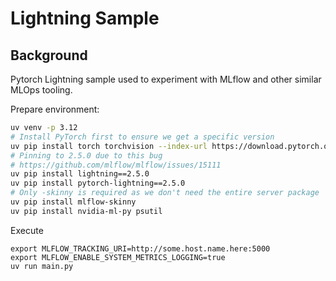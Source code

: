 # Lightning Sample

## Background

Pytorch Lightning sample used to experiment with MLflow and other similar MLOps tooling.

Prepare environment:

```bash
uv venv -p 3.12
# Install PyTorch first to ensure we get a specific version
uv pip install torch torchvision --index-url https://download.pytorch.org/whl/cu128
# Pinning to 2.5.0 due to this bug
# https://github.com/mlflow/mlflow/issues/15111
uv pip install lightning==2.5.0
uv pip install pytorch-lightning==2.5.0
# Only -skinny is required as we don't need the entire server package
uv pip install mlflow-skinny
uv pip install nvidia-ml-py psutil
```

Execute

```
export MLFLOW_TRACKING_URI=http://some.host.name.here:5000
export MLFLOW_ENABLE_SYSTEM_METRICS_LOGGING=true
uv run main.py
```

